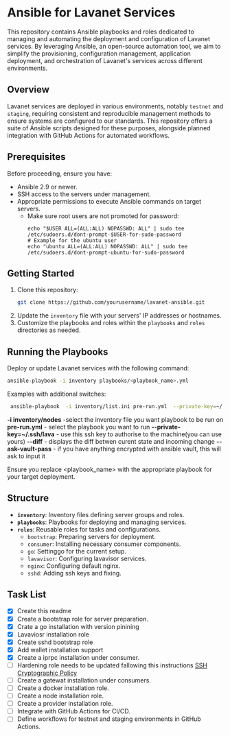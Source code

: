 # Ansible for Lavanet Services

This repository contains Ansible playbooks and roles dedicated to managing and automating the deployment and configuration of Lavanet services. By leveraging Ansible, an open-source automation tool, we aim to simplify the provisioning, configuration management, application deployment, and orchestration of Lavanet's services across different environments.

## Overview

Lavanet services are deployed in various environments, notably `testnet` and `staging`, requiring consistent and reproducible management methods to ensure systems are configured to our standards. This repository offers a suite of Ansible scripts designed for these purposes, alongside planned integration with GitHub Actions for automated workflows.

## Prerequisites

Before proceeding, ensure you have:

- Ansible 2.9 or newer.
- SSH access to the servers under management.
- Appropriate permissions to execute Ansible commands on target servers.
  - Make sure root users are not promoted for password:
    ```shell
    echo "$USER ALL=(ALL:ALL) NOPASSWD: ALL" | sudo tee /etc/sudoers.d/dont-prompt-$USER-for-sudo-password
    # Example for the ubuntu user
    echo "ubuntu ALL=(ALL:ALL) NOPASSWD: ALL" | sudo tee /etc/sudoers.d/dont-prompt-ubuntu-for-sudo-password
    ```

## Getting Started

1. Clone this repository:
   ```bash
   git clone https://github.com/yourusername/lavanet-ansible.git
   ```
2. Update the `inventory` file with your servers' IP addresses or hostnames.
3. Customize the playbooks and roles within the `playbooks` and `roles` directories as needed.

## Running the Playbooks

Deploy or update Lavanet services with the following command:

```bash
ansible-playbook -i inventory playbooks/<playbook_name>.yml
```

Examples with additional switches:

```bash
 ansible-playbook  -i inventory/list.ini pre-run.yml  --private-key=~/.ssh/lava --diff --ask-vault-pass
```
**-i inventory/nodes**  -select the inventory file you want playbook to be run on
**pre-run.yml** - select the playbook you want to run
**--private-key=~/.ssh/lava** - use this ssh key to authorise to the machine(you can use yours)
**--diff** - displays the diff betwen curent state and incoming change
**--ask-vault-pass** - if you have anything encrypted with ansible vault, this will ask to input it

Ensure you replace <playbook_name> with the appropriate playbook for your target deployment.

## Structure

- **`inventory`**: Inventory files defining server groups and roles.
- **`playbooks`**: Playbooks for deploying and managing services.
- **`roles`**: Reusable roles for tasks and configurations.
  - `bootstrap`: Preparing servers for deployment.
  - `consumer`: Installing necessary consumer components.
  - `go`: Settinggo for the current setup.
  - `lavavisor`: Configuring lavavisor services.
  - `nginx`: Configuring default nginx.
  - `sshd`: Adding ssh keys and fixing.

## Task List

- [X] Create this readme
- [X] Create a bootstrap role for server preparation.
- [X] Crate a go installation with version pinining
- [X] Lavaviosr installation role
- [X] Create sshd bootstrap role
- [X] Add wallet installation support
- [X] Create a iprpc installation under consumer.
- [ ] Hardening role needs to be updated fallowing this instructions [SSH Cryptographic Policy](https://www.ssh.com/academy/ssh/sshd_config#~Cryptographic%20policy)
- [ ] Create a gatewat installation under consumers.
- [ ] Create a docker installation role.
- [ ] Create a node installation role.
- [ ] Create a provider installation role.
- [ ] Integrate with GitHub Actions for CI/CD.
- [ ] Define workflows for testnet and staging environments in GitHub Actions.
